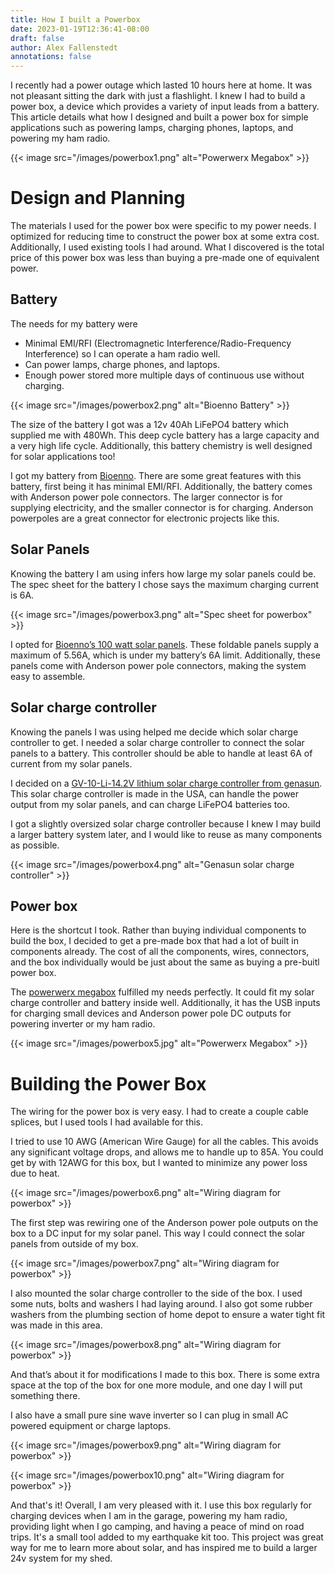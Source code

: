 ```yaml
---
title: How I built a Powerbox
date: 2023-01-19T12:36:41-08:00
draft: false
author: Alex Fallenstedt
annotations: false
---
```


I recently had a power outage which lasted 10 hours here at home. It was not pleasant sitting the dark with just a flashlight. I knew I had to build a power box, a device which provides a variety of input leads from a battery. This article details what how I designed and built a power box for simple applications such as powering lamps, charging phones, laptops, and powering my ham radio.

{{< image
src="/images/powerbox1.png"
alt="Powerwerx Megabox" >}}

# Design and Planning

The materials I used for the power box were specific to my power needs. I optimized for reducing time to construct the power box at some extra cost. Additionally, I used existing tools I had around. What I discovered is the total price of this power box was less than buying a pre-made one of equivalent power.

## Battery

The needs for my battery were

* Minimal EMI/RFI (Electromagnetic Interference/Radio-Frequency Interference) so I can operate a ham radio well.
* Can power lamps, charge phones, and laptops.
* Enough power stored more multiple days of continuous use without charging.


{{< image
src="/images/powerbox2.png"
alt="Bioenno Battery" >}}

The size of the battery I got was a 12v 40Ah LiFePO4 battery which supplied me with 480Wh. This deep cycle battery has a large capacity and a very high life cycle. Additionally, this battery chemistry is well designed for solar applications too!

I got my battery from [Bioenno](https://www.bioennopower.com/products/12v-40ah-lfp-battery-pvc-blf-1240a). There are some great features with this battery, first being it has minimal EMI/RFI. Additionally, the battery comes with Anderson power pole connectors. The larger connector is for supplying electricity, and the smaller connector is for charging. Anderson powerpoles are a great connector for electronic projects like this.

## Solar Panels

Knowing the battery I am using infers how large my solar panels could be. The spec sheet for the battery I chose says the maximum charging current is 6A. 

{{< image
src="/images/powerbox3.png"
alt="Spec sheet for powerbox" >}}

I opted for [Bioenno’s 100 watt solar panels](https://www.bioennopower.com/collections/solar-panels/products/bioenno-power-bsp-100-lite-model-100-watt-foldable-solar-panel). These foldable panels supply a maximum of 5.56A, which is under my battery’s 6A limit.  Additionally, these panels come with Anderson power pole connectors, making the system easy to assemble.


## Solar charge controller

Knowing the panels I was using helped me decide which solar charge controller to get. I needed a solar charge controller to connect the solar panels to a battery. This controller should be able to handle at least 6A of current from my solar panels.

I decided on a [GV-10-Li-14.2V lithium solar charge controller from genasun](https://sunforgellc.com/product/gv-10/). This solar charge controller is made in the USA, can handle the power output from my solar panels, and can charge LiFePO4 batteries too. 

I got a slightly oversized solar charge controller because I knew I may build a larger battery system later, and I would like to reuse as many components as possible.

{{< image
src="/images/powerbox4.png"
alt="Genasun solar charge controller" >}}

## Power box

Here is the shortcut I took. Rather than buying individual components to build the box, I decided to get a pre-made box that had a lot of built in components already. The cost of all the components, wires, connectors, and the box individually would be just about the same as buying a pre-buitl power box. 

The [powerwerx megabox](https://powerwerx.com/megabox-portable-power-box-bioenno-batteries) fulfilled my needs perfectly. It could fit my solar charge controller and battery inside well. Additionally, it has the USB inputs for charging small devices and Anderson power pole DC outputs for powering inverter or my ham radio. 


{{< image
src="/images/powerbox5.jpg"
alt="Powerwerx Megabox" >}}


# Building the Power Box

The wiring for the power box is very easy. I had to create a couple cable splices, but I used tools I had available for this. 

I tried to use 10 AWG (American Wire Gauge) for all the cables. This avoids any significant voltage drops, and allows me to handle up to 85A. You could get by with 12AWG for this box, but I wanted to minimize any power loss due to heat.


{{< image
src="/images/powerbox6.png"
alt="Wiring diagram for powerbox" >}}

The first step was rewiring one of the Anderson power pole outputs on the box to a DC input for my solar panel. This way I could connect the solar panels from outside of my box.

{{< image
src="/images/powerbox7.png"
alt="Wiring diagram for powerbox" >}}


I also mounted the solar charge controller to the side of the box. I used some nuts, bolts and washers I had laying around. I also got some rubber washers from the plumbing section of home depot to ensure a water tight fit was made in this area. 

{{< image
src="/images/powerbox8.png"
alt="Wiring diagram for powerbox" >}}

And that’s about it for modifications I made to this box. There is some extra space at the top of the box for one more module, and one day I will put something there. 

I also have a small pure sine wave inverter so I can plug in small AC powered equipment or charge laptops.

{{< image
src="/images/powerbox9.png"
alt="Wiring diagram for powerbox" >}}


{{< image
src="/images/powerbox10.png"
alt="Wiring diagram for powerbox" >}}

And that's it! Overall, I am very pleased with it. I use this box regularly for charging devices when I am in the garage, powering my ham radio, providing light when I go camping, and having a peace of mind on road trips. It's a small tool added to my earthquake kit too. This project was great way for me to learn more about solar, and has inspired me to build a larger 24v system for my shed.
